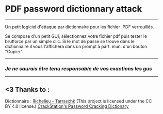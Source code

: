 # PDF password dictionnary attack
____________________________
Un petit logiciel d'attaque par dictionnaire pour les fichier .PDF verrouillés.

Se compose d'un petit GUI, sélectionnez votre fichier pdf puis tester le brutforce par un simple clic.
Si le mot de passe se trouve dans le dictionnaire il vous l'affichera dans un prompt à part. muni d'un bouton "Copier".
________________________
### _Je ne saurais être tenu responsable de vos exactions les gus_
______________________

## <3 Thanks to :

Dictionnaire :
[Richelieu - Tarraschk](https://github.com/tarraschk/richelieu) (This project is licensed under the CC BY 4.0 license.)
[CrackStation's Password Cracking Dictionary](https://crackstation.net/crackstation-wordlist-password-cracking-dictionary.htm)
